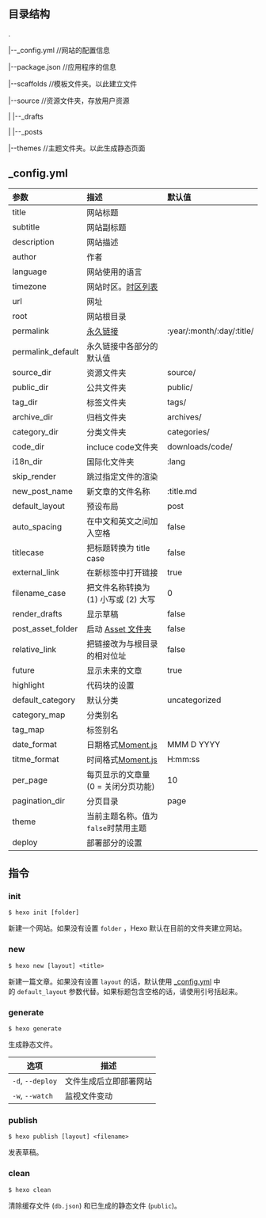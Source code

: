 ## 目录结构

.

|--_config.yml	//网站的配置信息

|--package.json	//应用程序的信息

|--scaffolds		//模板文件夹。以此建立文件

|--source		//资源文件夹，存放用户资源

|	|--_drafts

|	|--_posts

|--themes		//主题文件夹。以此生成静态页面



##  _config.yml



| 参数                | 描述                                       | 默认值                       |
| :---------------- | :--------------------------------------- | :------------------------ |
| title             | 网站标题                                     |                           |
| subtitle          | 网站副标题                                    |                           |
| description       | 网站描述                                     |                           |
| author            | 作者                                       |                           |
| language          | 网站使用的语言                                  |                           |
| timezone          | 网站时区。[时区列表](https://en.wikipedia.org/wiki/List_of_tz_database_time_zones) |                           |
| url               | 网址                                       |                           |
| root              | 网站根目录                                    |                           |
| permalink         | [永久链接](https://hexo.io/zh-cn/docs/permalinks.html) | :year/:month/:day/:title/ |
| permalink_default | 永久链接中各部分的默认值                             |                           |
| source_dir        | 资源文件夹                                    | source/                   |
| public_dir        | 公共文件夹                                    | public/                   |
| tag_dir           | 标签文件夹                                    | tags/                     |
| archive_dir       | 归档文件夹                                    | archives/                 |
| category_dir      | 分类文件夹                                    | categories/               |
| code_dir          | incluce code文件夹                          | downloads/code/           |
| i18n_dir          | 国际化文件夹                                   | :lang                     |
| skip_render       | 跳过指定文件的渲染                                |                           |
| new_post_name     | 新文章的文件名称                                 | :title.md                 |
| default_layout    | 预设布局                                     | post                      |
| auto_spacing      | 在中文和英文之间加入空格                             | false                     |
| titlecase         | 把标题转换为 title case                        | false                     |
| external_link     | 在新标签中打开链接                                | true                      |
| filename_case     | 把文件名称转换为 (1) 小写或 (2) 大写                  | 0                         |
| render_drafts     | 显示草稿                                     | false                     |
| post_asset_folder | 启动 [Asset 文件夹](https://hexo.io/zh-cn/docs/asset-folders.html) | false                     |
| relative_link     | 把链接改为与根目录的相对位址                           | false                     |
| future            | 显示未来的文章                                  | true                      |
| highlight         | 代码块的设置                                   |                           |
| default_category  | 默认分类                                     | uncategorized             |
| category_map      | 分类别名                                     |                           |
| tag_map           | 标签别名                                     |                           |
| date_format       | 日期格式[Moment.js](http://momentjs.com/)    | MMM D YYYY                |
| titme_format      | 时间格式[Moment.js](http://momentjs.com/)    | H:mm:ss                   |
| per_page          | 每页显示的文章量 (0 = 关闭分页功能)                    | 10                        |
| pagination_dir    | 分页目录                                     | page                      |
| theme             | 当前主题名称。值为`false`时禁用主题                    |                           |
| deploy            | 部署部分的设置                                  |                           |



## 指令

### init

```
$ hexo init [folder]
```

新建一个网站。如果没有设置 `folder` ，Hexo 默认在目前的文件夹建立网站。

### new

```
$ hexo new [layout] <title>

```

新建一篇文章。如果没有设置 `layout` 的话，默认使用 [_config.yml](https://hexo.io/zh-cn/docs/configuration.html) 中的 `default_layout` 参数代替。如果标题包含空格的话，请使用引号括起来。

###  generate

```
$ hexo generate

```

生成静态文件。

| 选项               | 描述          |
| ---------------- | ----------- |
| `-d`, `--deploy` | 文件生成后立即部署网站 |
| `-w`, `--watch`  | 监视文件变动      |

### publish

```
$ hexo publish [layout] <filename>

```

发表草稿。

### clean

```
$ hexo clean

```

清除缓存文件 (`db.json`) 和已生成的静态文件 (`public`)。

